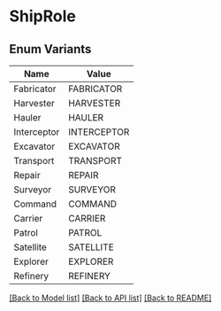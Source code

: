 # ShipRole

## Enum Variants

| Name | Value |
|---- | -----|
| Fabricator | FABRICATOR |
| Harvester | HARVESTER |
| Hauler | HAULER |
| Interceptor | INTERCEPTOR |
| Excavator | EXCAVATOR |
| Transport | TRANSPORT |
| Repair | REPAIR |
| Surveyor | SURVEYOR |
| Command | COMMAND |
| Carrier | CARRIER |
| Patrol | PATROL |
| Satellite | SATELLITE |
| Explorer | EXPLORER |
| Refinery | REFINERY |


[[Back to Model list]](../README.md#documentation-for-models) [[Back to API list]](../README.md#documentation-for-api-endpoints) [[Back to README]](../README.md)


